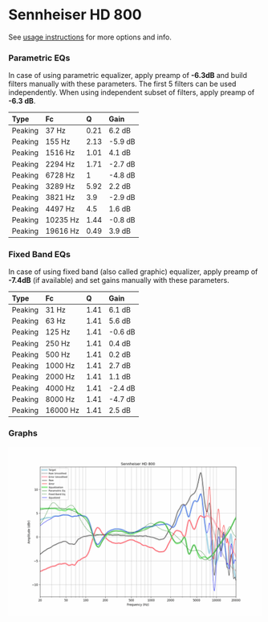 # Sennheiser HD 800
See [usage instructions](https://github.com/jaakkopasanen/AutoEq#usage) for more options and info.

### Parametric EQs
In case of using parametric equalizer, apply preamp of **-6.3dB** and build filters manually
with these parameters. The first 5 filters can be used independently.
When using independent subset of filters, apply preamp of **-6.3 dB**.

| Type    | Fc       |    Q | Gain    |
|:--------|:---------|:-----|:--------|
| Peaking | 37 Hz    | 0.21 | 6.2 dB  |
| Peaking | 155 Hz   | 2.13 | -5.9 dB |
| Peaking | 1516 Hz  | 1.01 | 4.1 dB  |
| Peaking | 2294 Hz  | 1.71 | -2.7 dB |
| Peaking | 6728 Hz  | 1    | -4.8 dB |
| Peaking | 3289 Hz  | 5.92 | 2.2 dB  |
| Peaking | 3821 Hz  | 3.9  | -2.9 dB |
| Peaking | 4497 Hz  | 4.5  | 1.6 dB  |
| Peaking | 10235 Hz | 1.44 | -0.8 dB |
| Peaking | 19616 Hz | 0.49 | 3.9 dB  |

### Fixed Band EQs
In case of using fixed band (also called graphic) equalizer, apply preamp of **-7.4dB**
(if available) and set gains manually with these parameters.

| Type    | Fc       |    Q | Gain    |
|:--------|:---------|:-----|:--------|
| Peaking | 31 Hz    | 1.41 | 6.1 dB  |
| Peaking | 63 Hz    | 1.41 | 5.6 dB  |
| Peaking | 125 Hz   | 1.41 | -0.6 dB |
| Peaking | 250 Hz   | 1.41 | 0.4 dB  |
| Peaking | 500 Hz   | 1.41 | 0.2 dB  |
| Peaking | 1000 Hz  | 1.41 | 2.7 dB  |
| Peaking | 2000 Hz  | 1.41 | 1.1 dB  |
| Peaking | 4000 Hz  | 1.41 | -2.4 dB |
| Peaking | 8000 Hz  | 1.41 | -4.7 dB |
| Peaking | 16000 Hz | 1.41 | 2.5 dB  |

### Graphs
![](./Sennheiser%20HD%20800.png)